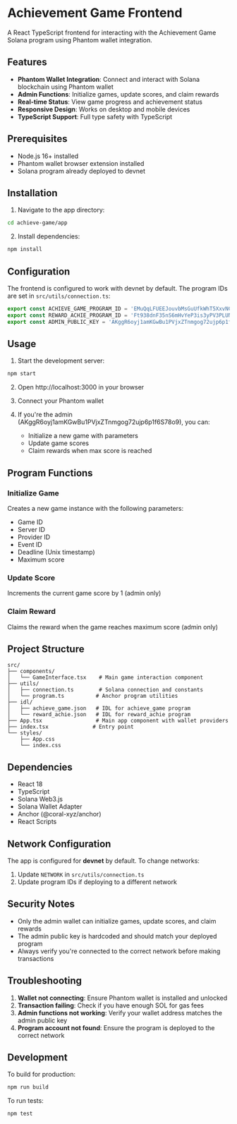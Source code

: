# Achievement Game Frontend

A React TypeScript frontend for interacting with the Achievement Game Solana program using Phantom wallet integration.

## Features

- **Phantom Wallet Integration**: Connect and interact with Solana blockchain using Phantom wallet
- **Admin Functions**: Initialize games, update scores, and claim rewards
- **Real-time Status**: View game progress and achievement status
- **Responsive Design**: Works on desktop and mobile devices
- **TypeScript Support**: Full type safety with TypeScript

## Prerequisites

- Node.js 16+ installed
- Phantom wallet browser extension installed
- Solana program already deployed to devnet

## Installation

1. Navigate to the app directory:
```bash
cd achieve-game/app
```

2. Install dependencies:
```bash
npm install
```

## Configuration

The frontend is configured to work with devnet by default. The program IDs are set in `src/utils/connection.ts`:

```typescript
export const ACHIEVE_GAME_PROGRAM_ID = 'EMuQqLFUEEJouvbMsGuUfkWhT5XxvNCYw1KpwQWc1vUK';
export const REWARD_ACHIE_PROGRAM_ID = 'Ft938dnF35nS6mHvYeP3is3yPV3PLUNB5jyveAWT1HTi';
export const ADMIN_PUBLIC_KEY = 'AKggR6oyj1amKGwBu1PVjxZTnmgog72ujp6p1f6S78o9';
```

## Usage

1. Start the development server:
```bash
npm start
```

2. Open http://localhost:3000 in your browser

3. Connect your Phantom wallet

4. If you're the admin (AKggR6oyj1amKGwBu1PVjxZTnmgog72ujp6p1f6S78o9), you can:
   - Initialize a new game with parameters
   - Update game scores
   - Claim rewards when max score is reached

## Program Functions

### Initialize Game
Creates a new game instance with the following parameters:
- Game ID
- Server ID  
- Provider ID
- Event ID
- Deadline (Unix timestamp)
- Maximum score

### Update Score
Increments the current game score by 1 (admin only)

### Claim Reward
Claims the reward when the game reaches maximum score (admin only)

## Project Structure

```
src/
├── components/
│   └── GameInterface.tsx    # Main game interaction component
├── utils/
│   ├── connection.ts        # Solana connection and constants
│   └── program.ts          # Anchor program utilities
├── idl/
│   ├── achieve_game.json   # IDL for achieve_game program
│   └── reward_achie.json   # IDL for reward_achie program
├── App.tsx                 # Main app component with wallet providers
├── index.tsx              # Entry point
└── styles/
    ├── App.css
    └── index.css
```

## Dependencies

- React 18
- TypeScript
- Solana Web3.js
- Solana Wallet Adapter
- Anchor (@coral-xyz/anchor)
- React Scripts

## Network Configuration

The app is configured for **devnet** by default. To change networks:

1. Update `NETWORK` in `src/utils/connection.ts`
2. Update program IDs if deploying to a different network

## Security Notes

- Only the admin wallet can initialize games, update scores, and claim rewards
- The admin public key is hardcoded and should match your deployed program
- Always verify you're connected to the correct network before making transactions

## Troubleshooting

1. **Wallet not connecting**: Ensure Phantom wallet is installed and unlocked
2. **Transaction failing**: Check if you have enough SOL for gas fees
3. **Admin functions not working**: Verify your wallet address matches the admin public key
4. **Program account not found**: Ensure the program is deployed to the correct network

## Development

To build for production:
```bash
npm run build
```

To run tests:
```bash
npm test
```
